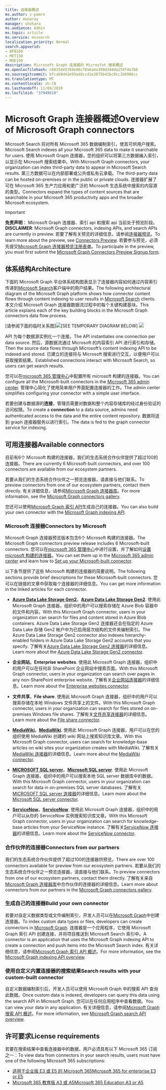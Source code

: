 ```yaml
---
title: 连接器概述
ms.author: v-pamcn
author: monaray
manager: shohara
ms.audience: Admin
ms.topic: article
ms.service: mssearch
localization_priority: Normal
search.appverid:
- BFB160
- MET150
- MOE150
description: Microsoft Graph 连接器的 Microsfot 搜索概述
ms.openlocfilehash: c60154e5769e96cf8a6a4a399d344da259f4e7b0
ms.sourcegitcommit: bfcab9d42e93addccd1e3875b41bc9cc1b6986cc
ms.translationtype: MT
ms.contentlocale: zh-CN
ms.lasthandoff: 11/04/2019
ms.locfileid: "37949610"
---
```

# <a name="overview-of-microsoft-graph-connectors"></a><span data-ttu-id="18ce6-103">Microsoft Graph 连接器概述</span><span class="sxs-lookup"><span data-stu-id="18ce6-103">Overview of Microsoft Graph connectors</span></span>

<span data-ttu-id="18ce6-104">Microsoft Search 将对所有 Microsoft 365 数据编制索引，使其可供用户搜索。</span><span class="sxs-lookup"><span data-stu-id="18ce6-104">Microsoft Search indexes all your Microsoft 365 data to make it searchable for users.</span></span> <span data-ttu-id="18ce6-105">使用 Microsoft Graph 连接器，您的组织可以将第三方数据编入索引，以显示在 Microsoft 搜索结果中。</span><span class="sxs-lookup"><span data-stu-id="18ce6-105">With Microsoft Graph connectors, your organization can index third-party data to appear in Microsoft Search results.</span></span> <span data-ttu-id="18ce6-106">第三方数据可以在内部部署或公共或私有云承载。</span><span class="sxs-lookup"><span data-stu-id="18ce6-106">The third-party data can be hosted on-premises or in the public or private clouds.</span></span> <span data-ttu-id="18ce6-107">连接器扩展了可在 Microsoft 365 生产力应用和更广泛的 Microsoft 生态系统中搜索的内容源的类型。</span><span class="sxs-lookup"><span data-stu-id="18ce6-107">Connectors expand the types of content sources that are searchable in your Microsoft 365 productivity apps and the broader Microsoft ecosystem.</span></span>

> [!IMPORTANT]
> <span data-ttu-id="18ce6-108">**免责声明**： Microsoft Graph 连接器、索引 api 和搜索 api 当前处于预览阶段。</span><span class="sxs-lookup"><span data-stu-id="18ce6-108">**DISCLAIMER**: Microsoft Graph connectors, indexing APIs, and search APIs are currently in preview.</span></span> <span data-ttu-id="18ce6-109">若要了解有关预览的详细信息，请参阅[连接器预览](connectors-preview.md)。</span><span class="sxs-lookup"><span data-stu-id="18ce6-109">To learn more about the preview, see [Connectors Preview](connectors-preview.md).</span></span> <span data-ttu-id="18ce6-110">若要参与预览，必须先提交[Microsoft Graph 连接器预览注册表单](https://forms.office.com/Pages/ResponsePage.aspx?id=v4j5cvGGr0GRqy180BHbRxWYgu82J_RFnMMATAS6_chUNVYwNU1CMDNZUDBSSDZKWVo2RDJDRjRLQi4u)。</span><span class="sxs-lookup"><span data-stu-id="18ce6-110">To participate in the preview, you must first submit the [Microsoft Graph Connectors Preview Signup form](https://forms.office.com/Pages/ResponsePage.aspx?id=v4j5cvGGr0GRqy180BHbRxWYgu82J_RFnMMATAS6_chUNVYwNU1CMDNZUDBSSDZKWVo2RDJDRjRLQi4u).</span></span>

## <a name="architecture"></a><span data-ttu-id="18ce6-111">体系结构</span><span class="sxs-lookup"><span data-stu-id="18ce6-111">Architecture</span></span>
<span data-ttu-id="18ce6-112">下面的 Microsoft Graph 平台体系结构图表显示了连接器内容如何通过内容索引传递到[Microsoft Search](https://docs.microsoft.com/microsoftsearch/overview-microsoft-search)客户端中的用户结果。</span><span class="sxs-lookup"><span data-stu-id="18ce6-112">The following architectural diagram of the Microsoft Graph platform shows how connector content flows through content indexing to user results in [Microsoft Search](https://docs.microsoft.com/microsoftsearch/overview-microsoft-search) clients.</span></span> <span data-ttu-id="18ce6-113">本文介绍 Microsoft Graph 连接器数据流过程中的每个关键构建基块。</span><span class="sxs-lookup"><span data-stu-id="18ce6-113">This article explains each of the key building blocks in the Microsoft Graph connectors data flow process.</span></span>

<span data-ttu-id="18ce6-114">[请参阅下面的临时关系图]![](media/highlevel-connectors_FINAL.jpg)</span><span class="sxs-lookup"><span data-stu-id="18ce6-114">[SEE TEMPORARY DIAGRAM BELOW] ![](media/highlevel-connectors_FINAL.jpg)</span></span>

<span data-ttu-id="18ce6-115">API 为每个数据源实例化一个连接。</span><span class="sxs-lookup"><span data-stu-id="18ce6-115">The API instantiates one connection per data source.</span></span> <span data-ttu-id="18ce6-116">然后，源数据流通过 Microsoft 的内容索引 API 进行索引和存储。</span><span class="sxs-lookup"><span data-stu-id="18ce6-116">Then the source data flows through Microsoft’s content indexing API to be indexed and stored.</span></span> <span data-ttu-id="18ce6-117">已建立的连接将与 Microsoft 搜索进行交互，以便用户可以获取搜索结果。</span><span class="sxs-lookup"><span data-stu-id="18ce6-117">Established connections interact with Microsoft Search, so users can get search results.</span></span>

<span data-ttu-id="18ce6-118">您可以在[microsoft 365 管理中心](https://admin.microsoft.com)中配置所有 microsoft 构建的连接器。</span><span class="sxs-lookup"><span data-stu-id="18ce6-118">You can configure all the Microsoft-built connectors in the [Microsoft 365 admin center](https://admin.microsoft.com).</span></span> <span data-ttu-id="18ce6-119">管理中心简化了使用简单用户界面配置连接器的工作。</span><span class="sxs-lookup"><span data-stu-id="18ce6-119">The admin center simplifies configuring your connector with a simple user interface.</span></span>

<span data-ttu-id="18ce6-120">若要创建与数据源的**连接**，管理员需要对数据和整个内容存储库的经过身份验证的访问权限。</span><span class="sxs-lookup"><span data-stu-id="18ce6-120">To create a **connection** to a data source, admins need authenticated access to the data and the entire content repository.</span></span> <span data-ttu-id="18ce6-121">数据将送到 graph 连接器服务以进行索引。</span><span class="sxs-lookup"><span data-stu-id="18ce6-121">The data is fed to the graph connector service for indexing.</span></span>

## <a name="available-connectors"></a><span data-ttu-id="18ce6-122">可用连接器</span><span class="sxs-lookup"><span data-stu-id="18ce6-122">Available connectors</span></span>
<span data-ttu-id="18ce6-123">目前有6个 Microsoft 构建的连接器，我们的生态系统合作伙伴提供了超过100的连接器。</span><span class="sxs-lookup"><span data-stu-id="18ce6-123">There are currently 6 Microsoft-built connectors, and over 100 connectors are available from our ecosystem partners.</span></span>

<span data-ttu-id="18ce6-124">若要从我们的生态系统合作伙伴之一预览连接器，请直接与他们联系。</span><span class="sxs-lookup"><span data-stu-id="18ce6-124">To preview connectors from one of our ecosystem partners, contact them directly.</span></span> <span data-ttu-id="18ce6-125">有关详细信息，请参阅[Microsoft Graph 连接器库](connectors-gallery.md)。</span><span class="sxs-lookup"><span data-stu-id="18ce6-125">For more information, see the [Microsoft Graph connectors gallery](connectors-gallery.md).</span></span>

<span data-ttu-id="18ce6-126">您还可以使用[Microsoft Graph 索引 API](/graph/search-index-overview)生成自己的连接器。</span><span class="sxs-lookup"><span data-stu-id="18ce6-126">You can also build your own connector with the [Microsoft Graph indexing API](/graph/search-index-overview).</span></span>

### <a name="connectors-by-microsoft"></a><span data-ttu-id="18ce6-127">Microsoft 连接器</span><span class="sxs-lookup"><span data-stu-id="18ce6-127">Connectors by Microsoft</span></span>
<span data-ttu-id="18ce6-128">Microsoft Graph 连接器预览版本包含6个 Microsoft 构建的连接器。</span><span class="sxs-lookup"><span data-stu-id="18ce6-128">The Microsoft Graph connectors preview release includes 6 Microsoft-built connectors.</span></span> <span data-ttu-id="18ce6-129">您可以在[microsoft 365 管理中心](https://admin.microsoft.com)中进行设置，并了解如何[设置 microsoft 构建的连接器](configure-connector.md)。</span><span class="sxs-lookup"><span data-stu-id="18ce6-129">You can set them up in the [Microsoft 365 admin center](https://admin.microsoft.com) and learn how to [Set up your Microsoft-built connector](configure-connector.md).</span></span>

<span data-ttu-id="18ce6-130">以下各节提供了这些 Microsoft 构建的连接器的简要说明。</span><span class="sxs-lookup"><span data-stu-id="18ce6-130">The following sections provide brief descriptions for these Microsoft-built connectors.</span></span> <span data-ttu-id="18ce6-131">您可以在链接的文章中获取每个连接器的详细信息。</span><span class="sxs-lookup"><span data-stu-id="18ce6-131">You can get more information in the linked articles for each connector.</span></span>

- <span data-ttu-id="18ce6-132">**[Azure Data Lake Storage Gen2](https://docs.microsoft.com/azure/storage/blobs/data-lake-storage-introduction)**。</span><span class="sxs-lookup"><span data-stu-id="18ce6-132">**[Azure Data Lake Storage Gen2](https://docs.microsoft.com/azure/storage/blobs/data-lake-storage-introduction)**.</span></span> <span data-ttu-id="18ce6-133">使用此 Microsoft Graph 连接器，组织中的用户可以搜索存储在 Azure Blob 容器中的文件和内容。</span><span class="sxs-lookup"><span data-stu-id="18ce6-133">With this Microsoft Graph connector, users in your organization can search for files and content stored in Azure Blob containers.</span></span> <span data-ttu-id="18ce6-134">Azure Data Lake Storage Gen2 连接器还会在指定的 Azure Data Lake 存储 Gen2 帐户中为已启用层次结构的文件夹编制索引。</span><span class="sxs-lookup"><span data-stu-id="18ce6-134">The Azure Data Lake Storage Gen2 connector also indexes hierarchy-enabled folders in Azure Data Lake Storage Gen2 accounts that you specify.</span></span>
<span data-ttu-id="18ce6-135">了解有关[Azure Data Lake Storage Gen2 连接器](azure-data-lake-connector.md)的详细信息。</span><span class="sxs-lookup"><span data-stu-id="18ce6-135">Learn more about the [Azure Data Lake Storage Gen2 connector](azure-data-lake-connector.md).</span></span>

- <span data-ttu-id="18ce6-136">**企业网站**。</span><span class="sxs-lookup"><span data-stu-id="18ce6-136">**Enterprise websites**.</span></span> <span data-ttu-id="18ce6-137">使用此 Microsoft Graph 连接器，组织中的用户可以在任何非 SharePoint 企业网站中搜索页面。</span><span class="sxs-lookup"><span data-stu-id="18ce6-137">With this Microsoft Graph connector, users in your organization can search over pages in any non-SharePoint enterprise website.</span></span>
<span data-ttu-id="18ce6-138">了解有关[企业网站连接器](enterprise-web-connector.md)的详细信息。</span><span class="sxs-lookup"><span data-stu-id="18ce6-138">Learn more about the [Enterprise websites connector](enterprise-web-connector.md).</span></span>

- <span data-ttu-id="18ce6-139">**文件共享**。</span><span class="sxs-lookup"><span data-stu-id="18ce6-139">**File share**.</span></span> <span data-ttu-id="18ce6-140">使用此 Microsoft Graph 连接器，组织中的用户可以搜索存储在本地 Windows 文件共享上的文件。</span><span class="sxs-lookup"><span data-stu-id="18ce6-140">With this Microsoft Graph connector, users in your organization can search for files stored on on-premises Windows file shares.</span></span>
<span data-ttu-id="18ce6-141">了解有关[文件共享连接器](file-share-connector.md)的详细信息。</span><span class="sxs-lookup"><span data-stu-id="18ce6-141">Learn more about the [File share connector](file-share-connector.md).</span></span>

- <span data-ttu-id="18ce6-142">**[MediaWiki](https://www.mediawiki.org/wiki/MediaWiki)**。</span><span class="sxs-lookup"><span data-stu-id="18ce6-142">**[MediaWiki](https://www.mediawiki.org/wiki/MediaWiki)**.</span></span> <span data-ttu-id="18ce6-143">使用此 Microsoft Graph 连接器，用户可以在您的组织使用 MediaWiki 创建的 wiki 网站上搜索知识库文章。</span><span class="sxs-lookup"><span data-stu-id="18ce6-143">With this Microsoft Graph connector, users can search for knowledge-base articles on wiki sites your organization creates with MediaWiki.</span></span>
<span data-ttu-id="18ce6-144">了解有关[MediaWiki 连接器](mediawiki-connector.md)的详细信息。</span><span class="sxs-lookup"><span data-stu-id="18ce6-144">Learn more about the [MediaWiki connector](mediawiki-connector.md).</span></span>

- <span data-ttu-id="18ce6-145">**[MICROSOFT SQL server](https://www.microsoft.com/sql-server/sql-server-2017)**。</span><span class="sxs-lookup"><span data-stu-id="18ce6-145">**[Microsoft SQL server](https://www.microsoft.com/sql-server/sql-server-2017)**.</span></span> <span data-ttu-id="18ce6-146">使用此 Microsoft Graph 连接器，组织中的用户可以搜索本地 SQL server 数据库中的数据。</span><span class="sxs-lookup"><span data-stu-id="18ce6-146">With this Microsoft Graph connector, users in your organization can search for data in on-premises SQL server databases.</span></span>
<span data-ttu-id="18ce6-147">了解有关[MICROSOFT SQL server 连接器](MSSQL-connector.md)的详细信息。</span><span class="sxs-lookup"><span data-stu-id="18ce6-147">Learn more about the [Microsoft SQL server connector](MSSQL-connector.md).</span></span>

- <span data-ttu-id="18ce6-148">**[ServiceNow](https://www.servicenow.com)**。</span><span class="sxs-lookup"><span data-stu-id="18ce6-148">**[ServiceNow](https://www.servicenow.com)**.</span></span> <span data-ttu-id="18ce6-149">使用此 Microsoft Graph 连接器，组织中的用户可以从你的 ServiceNow 实例搜索知识库文章。</span><span class="sxs-lookup"><span data-stu-id="18ce6-149">With this Microsoft Graph connector, users in your organization can search for knowledge-base articles from your ServiceNow instance.</span></span>
<span data-ttu-id="18ce6-150">了解有关[ServiceNow 连接器](servicenow-connector.md)的详细信息。</span><span class="sxs-lookup"><span data-stu-id="18ce6-150">Learn more about the [ServiceNow connector](servicenow-connector.md).</span></span>

### <a name="connectors-from-our-partners"></a><span data-ttu-id="18ce6-151">合作伙伴的连接器</span><span class="sxs-lookup"><span data-stu-id="18ce6-151">Connectors from our partners</span></span>
<span data-ttu-id="18ce6-152">我们的生态系统合作伙伴提供了超过100的连接器供预览。</span><span class="sxs-lookup"><span data-stu-id="18ce6-152">There are over 100 connectors available for preview from our ecosystem partners.</span></span> <span data-ttu-id="18ce6-153">若要从我们的生态系统合作伙伴之一预览连接器，请直接与他们联系。</span><span class="sxs-lookup"><span data-stu-id="18ce6-153">To preview connectors from one of our ecosystem partners, contact them directly.</span></span>
<span data-ttu-id="18ce6-154">了解有关来自[Microsoft Graph 连接器库](connectors-gallery.md)中合作伙伴的连接器的详细信息。</span><span class="sxs-lookup"><span data-stu-id="18ce6-154">Learn more about connectors from our partners in the [Microsoft Graph connectors gallery](connectors-gallery.md).</span></span>

### <a name="build-your-own-connector"></a><span data-ttu-id="18ce6-155">生成自己的连接器</span><span class="sxs-lookup"><span data-stu-id="18ce6-155">Build your own connector</span></span>
<span data-ttu-id="18ce6-156">若要对自定义数据类型或文件编制索引，开发人员可以在[Microsoft Graph](https://developer.microsoft.com/graph/)中创建连接器。</span><span class="sxs-lookup"><span data-stu-id="18ce6-156">To index custom data types or files, developers can create connectors in [Microsoft Graph](https://developer.microsoft.com/graph/).</span></span> <span data-ttu-id="18ce6-157">连接器是一个应用程序，它使用 Microsoft Graph 索引 API 创建连接，并将项目推送到 Microsoft Search 索引中。</span><span class="sxs-lookup"><span data-stu-id="18ce6-157">A connector is an application that uses the Microsoft Graph indexing API to create a connection and push items into the Microsoft Search index.</span></span> <span data-ttu-id="18ce6-158">有关详细信息，请参阅[Microsoft Graph 索引 API 概述](https://docs.microsoft.com/graph/search-index-overview)。</span><span class="sxs-lookup"><span data-stu-id="18ce6-158">For more information, see the [Microsoft Graph indexing API overview](https://docs.microsoft.com/graph/search-index-overview).</span></span>

### <a name="search-results-with-your-custom-built-connector"></a><span data-ttu-id="18ce6-159">使用自定义内置连接器的搜索结果</span><span class="sxs-lookup"><span data-stu-id="18ce6-159">Search results with your custom-built connector</span></span>
<span data-ttu-id="18ce6-160">自定义数据编制索引后，开发人员可以使用 Microsoft Graph 中的搜索 API 查询此数据。</span><span class="sxs-lookup"><span data-stu-id="18ce6-160">Once custom data is indexed, developers can query this data using the search API in Microsoft Graph.</span></span> <span data-ttu-id="18ce6-161">您可以在任何应用程序中查看数据。</span><span class="sxs-lookup"><span data-stu-id="18ce6-161">You can view your data in any application.</span></span> <span data-ttu-id="18ce6-162">有关详细信息，请参阅[Microsoft Graph 搜索 API 概述](https://docs.microsoft.com/graph/api/resources/indexing-api-overview)。</span><span class="sxs-lookup"><span data-stu-id="18ce6-162">For more information, see [Microsoft Graph search API overview](https://docs.microsoft.com/graph/api/resources/indexing-api-overview).</span></span>

## <a name="license-requirements"></a><span data-ttu-id="18ce6-163">许可要求</span><span class="sxs-lookup"><span data-stu-id="18ce6-163">License requirements</span></span>
<span data-ttu-id="18ce6-164">若要在搜索结果中查看连接器中的数据，用户必须具有以下 Microsoft 365 订阅之一：</span><span class="sxs-lookup"><span data-stu-id="18ce6-164">To view data from connectors in your search results, users must have one of the following Microsoft 365 subscriptions:</span></span>
- <span data-ttu-id="18ce6-165"><a href="https://www.microsoft.com/microsoft-365/compare-all-microsoft-365-plans" target="_blank">适用于企业版 E3 或 E5 的 Microsoft 365</a></span><span class="sxs-lookup"><span data-stu-id="18ce6-165"><a href="https://www.microsoft.com/microsoft-365/compare-all-microsoft-365-plans" target="_blank">Microsoft 365 for enterprise E3 or E5</a></span></span>
- <span data-ttu-id="18ce6-166"><a href="https://www.microsoft.com/microsoft-365/academic/compare-office-365-education-plans?activetab=tab:primaryr1" target="_blank">Microsoft 365 教育版 A3 或 A5</a></span><span class="sxs-lookup"><span data-stu-id="18ce6-166"><a href="https://www.microsoft.com/microsoft-365/academic/compare-office-365-education-plans?activetab=tab:primaryr1" target="_blank">Microsoft 365 Education A3 or A5</a></span></span>
